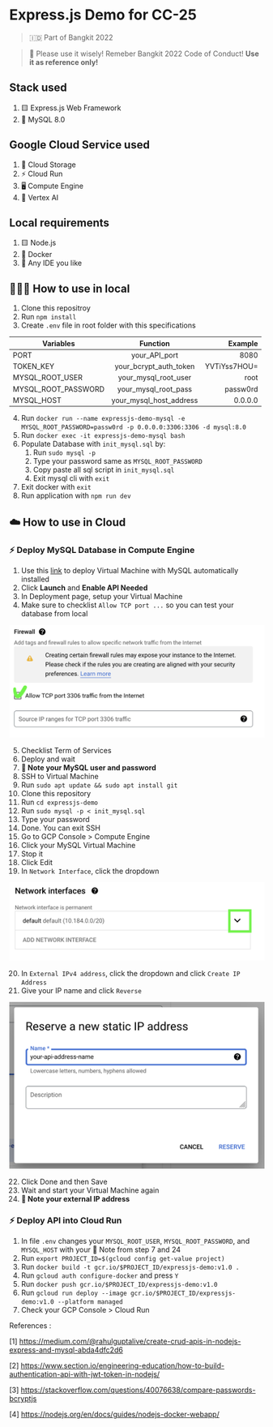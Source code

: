 # Express.js Demo for CC-25
> 🇮🇩 Part of Bangkit 2022

> 🛑 Please use it wisely! Remeber Bangkit 2022 Code of Conduct!
**Use it as reference only!**

## Stack used
1. 🟨 Express.js Web Framework
2. 💾 MySQL 8.0

## Google Cloud Service used
1. 💾 Cloud Storage
2. ⚡️ Cloud Run
3. 🖥 Compute Engine
4. 🤖 Vertex AI

## Local requirements
1. 🟨 Node.js
2. 🐳 Docker
3. 🚦 Any IDE you like

## 👨🏽‍💻 How to use in local
1. Clone this repositroy
2. Run `npm install`
3. Create `.env` file in root folder with this specifications

| Variables             | Function                | Example       |
| --------------------- |:-----------------------:| -------------:|
| PORT                  | your_API_port           | 8080          |
| TOKEN_KEY             | your_bcrypt_auth_token  | YVTiYss7HOU=  |
| MYSQL_ROOT_USER       | your_mysql_root_user    | root          |
| MYSQL_ROOT_PASSWORD   | your_mysql_root_pass    | passw0rd      |
| MYSQL_HOST            | your_mysql_host_address | 0.0.0.0       |

4. Run `docker run --name expressjs-demo-mysql -e MYSQL_ROOT_PASSWORD=passw0rd -p 0.0.0.0:3306:3306 -d mysql:8.0`
5. Run `docker exec -it expressjs-demo-mysql bash`
6. Populate Database with `init_mysql.sql` by:
    1. Run `sudo mysql -p`
    2. Type your password same as `MYSQL_ROOT_PASSWORD`
    3. Copy paste all sql script in `init_mysql.sql`
    4. Exit mysql cli with `exit`
7. Exit docker with `exit`
8. Run application with `npm run dev`

## ☁️ How to use in Cloud

### ⚡️ Deploy MySQL Database in Compute Engine
1. Use this [link](https://console.cloud.google.com/marketplace/product/click-to-deploy-images/mysql) to deploy Virtual Machine with MySQL automatically installed
2. Click **Launch** and **Enable API Needed**
3. In Deployment page, setup your Virtual Machine
4. Make sure to checklist `Allow TCP port ...` so you can test your database from local

![alt text](assets/img/mysql-firewall.png "Allow TCP port firewall")

5. Checklist Term of Services
6. Deploy and wait
7. **📝 Note your MySQL user and password**
8. SSH to Virtual Machine
9. Run `sudo apt update && sudo apt install git`
10. Clone this repository
11. Run `cd expressjs-demo`
12. Run `sudo mysql -p < init_mysql.sql`
13. Type your password
14. Done. You can exit SSH
15. Go to GCP Console > Compute Engine
16. Click your MySQL Virtual Machine
17. Stop it
18. Click Edit
19. In `Network Interface`, click the dropdown

![alt text](assets/img/mysql-ni.png "Allow TCP port firewall")

20. In `External IPv4 address`, click the dropdown and click `Create IP Address`
21. Give your IP name and click `Reverse`

![alt text](assets/img/mysql-ext-ip.png "Allow TCP port firewall")

22. Click Done and then Save
23. Wait and start your Virtual Machine again
24. **📝 Note your external IP address**

### ⚡️ Deploy API into Cloud Run
1. In file `.env` changes your `MYSQL_ROOT_USER`, `MYSQL_ROOT_PASSWORD`, and `MYSQL_HOST` with your 📝 Note from step 7 and 24
2. Run `export PROJECT_ID=$(gcloud config get-value project)`
3. Run `docker build -t gcr.io/$PROJECT_ID/expressjs-demo:v1.0 .`
4. Run `gcloud auth configure-docker` and press `Y`
5. Run `docker push gcr.io/$PROJECT_ID/expressjs-demo:v1.0`
6. Run `gcloud run deploy --image gcr.io/$PROJECT_ID/expressjs-demo:v1.0 --platform managed`
7. Check your GCP Console > Cloud Run

References : 

[1] https://medium.com/@rahulguptalive/create-crud-apis-in-nodejs-express-and-mysql-abda4dfc2d6

[2] https://www.section.io/engineering-education/how-to-build-authentication-api-with-jwt-token-in-nodejs/

[3] https://stackoverflow.com/questions/40076638/compare-passwords-bcryptjs

[4] https://nodejs.org/en/docs/guides/nodejs-docker-webapp/